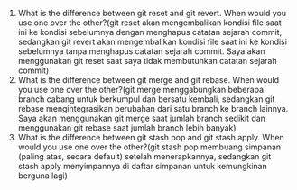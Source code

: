 1. What is the difference between git reset and git revert. When would you use one over the other?(git reset akan mengembalikan kondisi file saat ini ke kondisi sebelumnya dengan menghapus catatan sejarah commit, sedangkan git revert akan mengembalikan kondisi file saat ini ke kondisi sebelumnya tanpa menghapus catatan sejarah commit. Saya akan menggunakan git reset saat saya tidak membutuhkan catatan sejarah commit)
2. What is the difference between git merge and git rebase. When would you use one over the other?(git merge menggabungkan beberapa branch cabang untuk berkumpul dan bersatu kembali, sedangkan git rebase mengintegrasikan perubahan dari satu branch ke branch lainnya. Saya akan menggunakan git merge saat jumlah branch sedikit dan menggunakan git rebase saat jumlah branch lebih banyak)
3. What is the difference between git stash pop and git stash apply. When would you use one over the other?(git stash pop membuang simpanan (paling atas, secara default) setelah menerapkannya, sedangkan git stash apply menyimpannya di daftar simpanan untuk kemungkinan berguna lagi)
